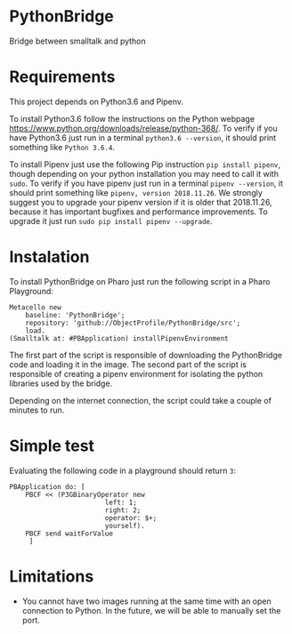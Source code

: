 # PythonBridge
 Bridge between smalltalk and python

# Requirements

This project depends on Python3.6 and Pipenv.

To install Python3.6 follow the instructions on the Python webpage https://www.python.org/downloads/release/python-368/. To verify if you have Python3.6 just run in a terminal `python3.6 --version`, it should print something like `Python 3.6.4`.

To install Pipenv just use the following Pip instruction `pip install pipenv`, though depending on your python installation you may need to call it with `sudo`. To verify if you have pipenv just run in a terminal `pipenv --version`, it should print something like `pipenv, version 2018.11.26`. We strongly suggest you to upgrade your pipenv version if it is older that 2018.11.26, because it has important bugfixes and performance improvements. To upgrade it just run `sudo pip install pipenv --upgrade`.

# Instalation

To install PythonBridge on Pharo just run the following script in a Pharo Playground:
```Smalltalk
Metacello new
    baseline: 'PythonBridge';
    repository: 'github://ObjectProfile/PythonBridge/src';
    load.
(Smalltalk at: #PBApplication) installPipenvEnvironment
``` 
The first part of the script is responsible of downloading the PythonBridge code and loading it in the image.
The second part of the script is responsible of creating a pipenv environment for isolating the python libraries used by the bridge.

Depending on the internet connection, the script could take a couple of minutes to run.

# Simple test

Evaluating the following code in a playground should return `3`:
```Smalltalk
PBApplication do: [ 
	PBCF << (P3GBinaryOperator new
						left: 1;
						right: 2;
						operator: $+;
						yourself).
	PBCF send waitForValue
	 ]
```

# Limitations

- You cannot have two images running at the same time with an open connection to Python. In the future, we will be able to manually set the port.
